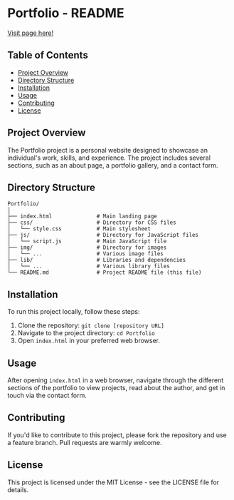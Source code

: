 # Portfolio - README

<a href="https://victorjimenezmorales.es" target="_blank">Visit page here!</a>

## Table of Contents
- [Project Overview](#project-overview)
- [Directory Structure](#directory-structure)
- [Installation](#installation)
- [Usage](#usage)
- [Contributing](#contributing)
- [License](#license)

## Project Overview

The Portfolio project is a personal website designed to showcase an individual's work, skills, and experience. The project includes several sections, such as an about page, a portfolio gallery, and a contact form.

## Directory Structure

```
Portfolio/
│
├── index.html              # Main landing page
├── css/                    # Directory for CSS files
│   └── style.css           # Main stylesheet
├── js/                     # Directory for JavaScript files
│   └── script.js           # Main JavaScript file
├── img/                    # Directory for images
│   └── ...                 # Various image files
├── lib/                    # Libraries and dependencies
│   └── ...                 # Various library files
└── README.md               # Project README file (this file)
```

## Installation

To run this project locally, follow these steps:

1. Clone the repository: `git clone [repository URL]`
2. Navigate to the project directory: `cd Portfolio`
3. Open `index.html` in your preferred web browser.

## Usage

After opening `index.html` in a web browser, navigate through the different sections of the portfolio to view projects, read about the author, and get in touch via the contact form.

## Contributing

If you'd like to contribute to this project, please fork the repository and use a feature branch. Pull requests are warmly welcome.

## License

This project is licensed under the MIT License - see the LICENSE file for details.

